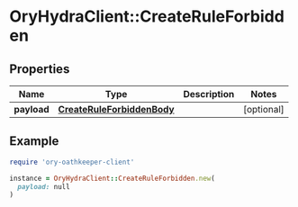 # OryHydraClient::CreateRuleForbidden

## Properties

| Name | Type | Description | Notes |
| ---- | ---- | ----------- | ----- |
| **payload** | [**CreateRuleForbiddenBody**](CreateRuleForbiddenBody.md) |  | [optional] |

## Example

```ruby
require 'ory-oathkeeper-client'

instance = OryHydraClient::CreateRuleForbidden.new(
  payload: null
)
```

